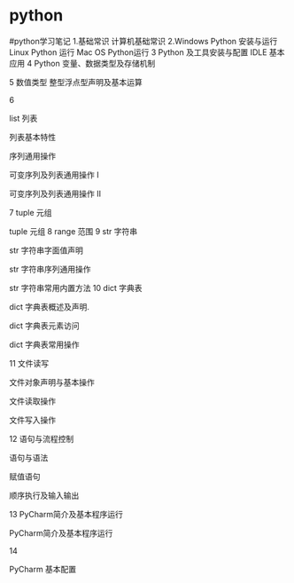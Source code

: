 # python
#python学习笔记
1.基础常识 计算机基础常识
2.Windows Python 安装与运行
Linux Python 运行
Mac OS Python运行
3
Python 及工具安装与配置
IDLE 基本应用
4
Python 变量、数据类型及存储机制

5
数值类型
整型浮点型声明及基本运算

6

list 列表

列表基本特性

序列通用操作

可变序列及列表通用操作 I

可变序列及列表通用操作 II

7
tuple 元组

tuple 元组
8
range 范围
9
str 字符串

str 字符串字面值声明

str 字符串序列通用操作

str 字符串常用内置方法
10
dict 字典表

dict 字典表概述及声明.

dict 字典表元素访问

dict 字典表常用操作

11
文件读写

文件对象声明与基本操作

文件读取操作

文件写入操作

12
语句与流程控制

语句与语法

赋值语句

顺序执行及输入输出

13
PyCharm简介及基本程序运行

PyCharm简介及基本程序运行

14

PyCharm 基本配置

